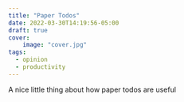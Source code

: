 ```yaml
---
title: "Paper Todos"
date: 2022-03-30T14:19:56-05:00
draft: true
cover:
    image: "cover.jpg"
tags:
  - opinion
  - productivity
---
```

A nice little thing about how paper todos are useful